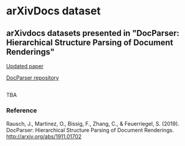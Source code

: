 # arXivDocs dataset
##   arXivdocs datasets presented in "DocParser: Hierarchical Structure Parsing of Document Renderings"
[Updated paper](https://github.com/DS3Lab/DocParser/docparser.pdf)

[DocParser repository](https://github.com/DS3Lab/DocParser/)

##
TBA


### Reference
Rausch, J., Martinez, O., Bissig, F., Zhang, C., & Feuerriegel, S. (2019). DocParser: Hierarchical Structure Parsing of Document Renderings. http://arxiv.org/abs/1911.01702




